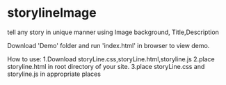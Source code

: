 storylineImage
==============

tell any story in unique manner using Image background, Title,Description

Download 'Demo' folder and run 'index.html' in browser to view demo.

How to use:
1.Download storyLine.css,storyLine.html,storyline.js
2.place storyline.html in root directory of your site.
3.place storyLine.css and storyline.js in appropriate places
